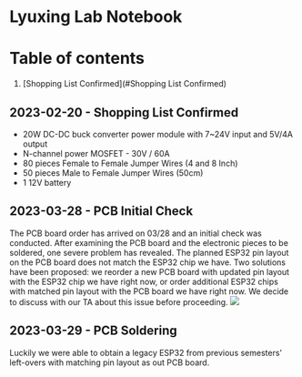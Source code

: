 # Lyuxing Lab Notebook
# Table of contents
1. [Shopping List Confirmed](#Shopping List Confirmed)


## <a name="Shopping List Confirmed"></a> 2023-02-20 - Shopping List Confirmed 
- 20W DC-DC buck converter power module with 7~24V input and 5V/4A output
- N-channel power MOSFET - 30V / 60A
- 80 pieces Female to Female Jumper Wires (4 and 8 Inch)
- 50 pieces Male to Female Jumper Wires (50cm)
- 1 12V battery


## 2023-03-28 - PCB Initial Check
The PCB board order has arrived on 03/28 and an initial check was conducted. After examining the PCB board and the electronic pieces to be soldered, one severe problem has revealed. The planned ESP32 pin layout on the PCB board does not match the ESP32 chip we have. Two solutions have been proposed: we reorder a new PCB board with updated pin layout with the ESP32 chip we have right now, or order additional ESP32 chips with matched pin layout with the PCB board we have right now. We decide to discuss with our TA about this issue before proceeding. 
![](PCB_unsoldered.jpg)

## 2023-03-29 - PCB Soldering
Luckily we were able to obtain a legacy ESP32 from previous semesters' left-overs with matching pin layout as out PCB board.